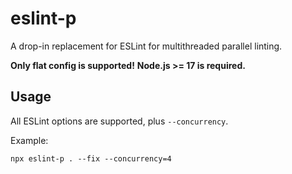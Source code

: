 # eslint-p

A drop-in replacement for ESLint for multithreaded parallel linting.

**Only flat config is supported!** **Node.js >= 17 is required.**

## Usage

All ESLint options are supported, plus `--concurrency`.

Example:

```shell
npx eslint-p . --fix --concurrency=4
```
